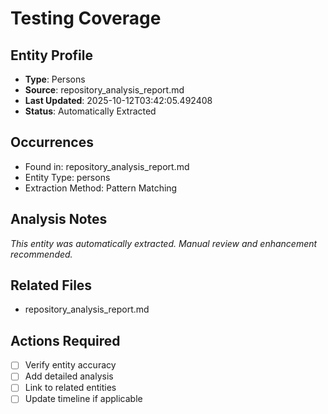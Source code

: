 # Testing Coverage

## Entity Profile
- **Type**: Persons
- **Source**: repository_analysis_report.md
- **Last Updated**: 2025-10-12T03:42:05.492408
- **Status**: Automatically Extracted

## Occurrences
- Found in: repository_analysis_report.md
- Entity Type: persons
- Extraction Method: Pattern Matching

## Analysis Notes
*This entity was automatically extracted. Manual review and enhancement recommended.*

## Related Files
- repository_analysis_report.md

## Actions Required
- [ ] Verify entity accuracy
- [ ] Add detailed analysis
- [ ] Link to related entities
- [ ] Update timeline if applicable
